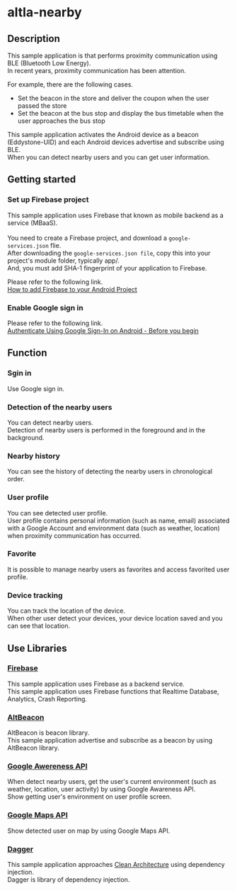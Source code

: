 # altla-nearby

## Description
This sample application is that performs proximity communication using BLE (Bluetooth Low Energy).
<br>
In recent years, proximity communication has been attention.

For example, there are the following cases.

- Set the beacon in the store and deliver the coupon when the user passed the store
- Set the beacon at the bus stop and display the bus timetable when the user approaches the bus stop

This sample application activates the Android device as a beacon (Eddystone-UID) and each Android devices advertise and subscribe using BLE.
<br>
When you can detect nearby users and you can get user information.

## Getting started

### Set up Firebase project
This sample application uses Firebase that known as mobile backend as a service (MBaaS).
<br>
<br>
You need to create a Firebase project, and download a ```google-services.json``` flie.
<br>
After downloading the ```google-services.json file```, copy this into your project's module folder, typically app/.
<br>
And, you must add SHA-1 fingerprint of your application to Firebase.

Please refer to the following link.
<br>
[How to add Firebase to your Android Project](https://firebase.google.com/docs/android/setup#add_firebase_to_your_app)

### Enable Google sign in
Please refer to the following link.
<br>
[Authenticate Using Google Sign-In on Android - Before you begin](https://firebase.google.com/docs/auth/android/google-signin)

## Function

### Sgin in
Use Google sign in.

### Detection of the nearby users
You can detect nearby users.
<br>
Detection of nearby users is performed in the foreground and in the background.

### Nearby history
You can see the history of detecting the nearby users in chronological order.

### User profile
You can see detected user profile.
<br>
User profile contains personal information (such as name, email) associated with a Google Account and environment data (such as weather, location) when proximity communication has occurred.

### Favorite
It is possible to manage nearby users as favorites and access favorited user profile.

### Device tracking
You can track the location of the device.
<br>
When other user detect your devices, your device location saved and you can see that location.

## Use Libraries

### [Firebase](https://firebase.google.com/?hl=ja)
This sample application uses Firebase as a backend service.
<br>
This sample application uses Firebase functions that Realtime Database, Analytics, Crash Reporting.

### [AltBeacon](http://altbeacon.org/)
AltBeacon is beacon library.
<br>
This sample application advertise and subscribe as a beacon by using AltBeacon library.

### [Google Awereness API](https://developers.google.com/awareness/)
When detect nearby users, get the user's current environment (such as weather, location, user activity) by using Google Awareness API.
<br>
Show getting user's environment on user profile screen.

### [Google Maps API](https://developers.google.com/maps/?hl=ja)
Show detected user on map by using Google Maps API.

### [Dagger](https://google.github.io/dagger/)
This sample application approaches [Clean Architecture](https://8thlight.com/blog/uncle-bob/2012/08/13/the-clean-architecture.html) using dependency injection.
<br>
Dagger is library of dependency injection.
